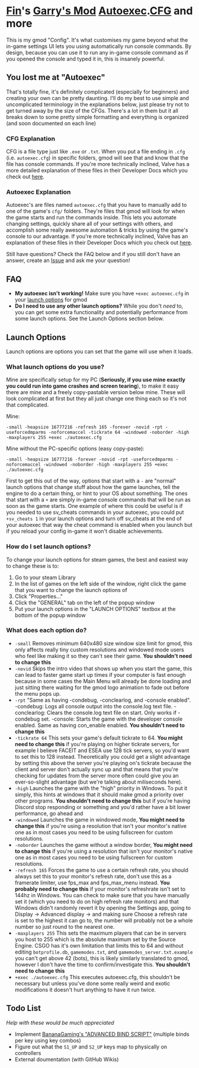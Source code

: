 # [Fin](https://steamcommunity.com/id/bigfinfrank)'s [Garry's Mod](https://store.steampowered.com/app/4000/Garrys_Mod) [Autoexec](https://developer.valvesoftware.com/wiki/Autoexec).[CFG](https://developer.valvesoftware.com/wiki/CFG) and more

This is my gmod "Config". It's what customises my game beyond what the in-game settings UI lets you using automatically run console commands. By design, because you can use it to run any in-game console command as if you opened the console and typed it in, this is insanely powerful.


## You lost me at "Autoexec"
That's totally fine, it's definitely complicated (especially for beginners) and creating your own can be pretty daunting. I'll do my best to use simple and uncomplicated terminology in the explanations below, just please try not to get turned away by the size of the CFGs.
There's a lot in them but it all breaks down to some pretty simple formatting and everything is organized (and soon documented on each line)


### CFG Explanation
CFG is a file type just like `.exe` or `.txt`. When you put a file ending in `.cfg` (i.e. `autoexec.cfg`) in specific folders, gmod will see that and know that the file has console commands.
If you're more technically inclined, Valve has a more detailed explanation of these files in their Developer Docs which you check out [here](https://developer.valvesoftware.com/wiki/CFG).


### Autoexec Explanation
Autoexec's are files named `autoexec.cfg` that you have to manually add to one of the game's `cfg/` folders. They're files that gmod will look for when the game starts and run the commands inside. This lets you automate changing settings, quickly share all of your settings with others, and accomplish some really awesome automation & tricks by using the game's console to our advantage.
If you're more technically inclined, Valve has an explanation of these files in their Developer Docs which you check out [here](https://developer.valvesoftware.com/wiki/Autoexec).


Still have questions? Check the FAQ below and if you still don't have an answer, create an [Issue](https://github.com/bigfinfrank/cfg/issues) and ask me your question!


## FAQ
- **My autoexec isn't working!**
  Make sure you have `+exec autoexec.cfg` in your [launch options](https://support.steampowered.com/kb_article.php?ref=1040-JWMT-2947) for gmod
- **Do I need to use any other launch options?**
  While you don't *need* to, you can get some extra functionality and potentially performance from some launch options. See the Launch Options section below.


## Launch Options
Launch options are options you can set that the game will use when it loads.


### What launch options do you use?
Mine are specifically setup for my PC (**Seriously, if you use mine exactly you could run into game crashes and screen tearing**), to make it easy there are mine and a freely copy-pastable version below mine. These will look complicated at first but they all just change one thing each so it's not that complicated.

Mine:
```launchoptions
-small -heapsize 16777216 -refresh 165 -forever -novid -rpt -useforcedmparms -noforcemaccel -tickrate 64 -windowed -noborder -high -maxplayers 255 +exec ./autoexec.cfg
```
Mine without the PC-specific options (easy copy-paste):
```launchoptions
-small -heapsize 16777216 -forever -novid -rpt -useforcedmparms -noforcemaccel -windowed -noborder -high -maxplayers 255 +exec ./autoexec.cfg
```

First to get this out of the way, options that start with a `-` are "normal" launch options that change stuff about how the game launches, tell the engine to do a certain thing, or hint to your OS about something. The ones that start with a `+` are simply in-game console commands that will be run as soon as the game starts.
One example of where this could be useful is if you needed to use sv_cheats commands in your autoexec, you could put `+sv_cheats 1` in your launch options and turn off sv_cheats at the end of your autoexec that way the cheat command is enabled when you launch but if you reload your config in-game it won't disable achievements.


### How do I set launch options?
To change your launch options for steam games, the best and easiest way to change these is to:

1. Go to your steam Library
2. In the list of games on the left side of the window, right click the game that you want to change the launch options of
3. Click "Properties..."
4. Click the "GENERAL" tab on the left of the popup window
5. Put your launch options in the "LAUNCH OPTIONS" textbox at the bottom of the popup window


### What does each option do?

- `-small` Removes minimum 640x480 size window size limit for gmod, this only affects really tiny custom resolutions and windowed mode users who feel like making it so they can't see their game. **You shouldn't need to change this**
- `-novid` Skips the intro video that shows up when you start the game, this can lead to faster game start up times if your computer is fast enough because in some cases the Main Menu will already be done loading and just sitting there waiting for the gmod logo animation to fade out before the menu pops up.
- `-rpt` "Same as having -condebug, -conclearlog, and -console enabled". -condebug: Logs all console output into the console.log text file. -conclearlog: Clears the console.log text file on start. Only works if -condebug set. -console: Starts the game with the developer console enabled. Same as having con_enable enabled. **You shouldn't need to change this**
- `-tickrate 64` This sets your game's default tickrate to 64. **You might need to change this** if you're playing on higher tickrate servers, for example I believe FACEIT and ESEA use 128 tick servers, so you'd want to set this to 128 instead.
Theoretically you could get a slight advantage by setting this above the server you're playing on's tickrate because the client and server don't actually sync up and that means that you're checking for updates from the server more often could give you an ever-so-slight advantage (but we're talking about miliseconds here).
- `-high` Launches the game with the "high" priority in Windows. To put it simply, this hints at windows that it should make gmod a priority over other programs. **You shouldn't need to change this** but if you're having Discord stop responding or something and you'd rather have a bit lower performance, go ahead and
- `-windowed` Launches the game in windowed mode, **You might need to change this** if you're using a resolution that isn't your monitor's native one as in most cases you need to be using fullscreen for custom resolutions.
- `-noborder` Launches the game without a window border, **You might need to change this** if you're using a resolution that isn't your monitor's native one as in most cases you need to be using fullscreen for custom resolutions.
- `-refresh 165` Forces the game to use a certain refresh rate, you should always set this to your monitor's refresh rate, don't use this as a framerate limiter, use fps_max and fps_max_menu instead. **You probably need to change this** if your monitor's refreshrate isn't set to 144hz in Windows.
You can check to make sure that you have manually set it (which you need to do on high refresh rate monitors) and that Windows didn't randomly revert it by opening the Settings app, going to Display -> Advanced display -> and making sure Choose a refresh rate is set to the highest it can go to, the number will probably not be a whole number so just round to the nearest one.
- `-maxplayers 255` This sets the maximum players that can be in servers you host to 255 which is the absolute maximum set by the Source Engine. CSGO has it's own limitation that limits this to 64 and without editing `botprofile.db`, `gamemodes.txt`, and `gamemodes_server.txt.example` you can't get above 42 (bots), this is likely similarly translated to gmod, however I don't have the time to confirm/investigate this. **You shouldn't need to change this**
- `+exec ./autoexec.cfg` This executes autoexec.cfg, this shouldn't be necessary but unless you've done some really weird and exotic modifications it doesn't hurt anything to have it run twice.


## Todo List
*Help with these would be much appreciated*

+ Implement [BananaGaming's "ADVANCED BIND SCRIPT"](https://www.youtube.com/watch?v=xVrFxYeSJ7Q&t=0s) (multiple binds per key using key combos)
+ Figure out what the `S1_UP` and `S2_UP` keys map to physically on controllers
+ External doumentation (with GitHub Wikis)
